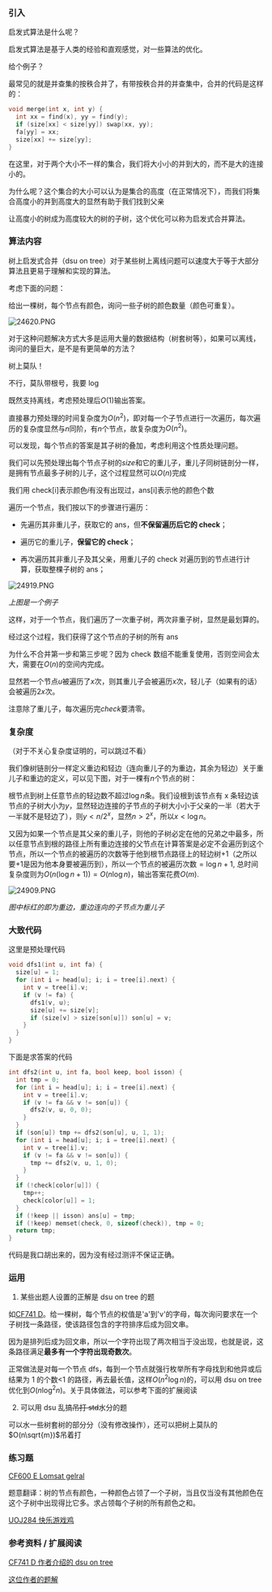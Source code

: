 ### 引入

启发式算法是什么呢？

启发式算法是基于人类的经验和直观感觉，对一些算法的优化。

给个例子？

最常见的就是并查集的按秩合并了，有带按秩合并的并查集中，合并的代码是这样的：

```cpp
void merge(int x, int y) {
  int xx = find(x), yy = find(y);
  if (size[xx] < size[yy]) swap(xx, yy);
  fa[yy] = xx;
  size[xx] += size[yy];
}
```

在这里，对于两个大小不一样的集合，我们将大小小的并到大的，而不是大的连接小的。

为什么呢？这个集合的大小可以认为是集合的高度（在正常情况下），而我们将集合高度小的并到高度大的显然有助于我们找到父亲

让高度小的树成为高度较大的树的子树，这个优化可以称为启发式合并算法。

### 算法内容

树上启发式合并（dsu on tree）对于某些树上离线问题可以速度大于等于大部分算法且更易于理解和实现的算法。

考虑下面的问题：

给出一棵树，每个节点有颜色，询问一些子树的颜色数量（颜色可重复）。

![24620.PNG](./images/24620.png)

对于这种问题解决方式大多是运用大量的数据结构（树套树等），如果可以离线，询问的量巨大，是不是有更简单的方法？

树上莫队！

不行，莫队带根号，我要 log

既然支持离线，考虑预处理后$O(1)$输出答案。

直接暴力预处理的时间复杂度为$O(n^2)$，即对每一个子节点进行一次遍历，每次遍历的复杂度显然与$n$同阶，有$n$个节点，故复杂度为$O(n^2)$。

可以发现，每个节点的答案是其子树的叠加，考虑利用这个性质处理问题。

我们可以先预处理出每个节点子树的$size$和它的重儿子，重儿子同树链剖分一样，是拥有节点最多子树的儿子，这个过程显然可以$O(n)$完成

我们用 check[i]表示颜色$i$有没有出现过，ans[i]表示他的颜色个数

遍历一个节点，我们按以下的步骤进行遍历：

-   先遍历其非重儿子，获取它的 ans，但**不保留遍历后它的 check**；

-   遍历它的重儿子，**保留它的 check**；

-   再次遍历其非重儿子及其父亲，用重儿子的 check 对遍历到的节点进行计算，获取整棵子树的 ans；

![24919.PNG](./images/24919.png)

_上图是一个例子_

这样，对于一个节点，我们遍历了一次重子树，两次非重子树，显然是最划算的。

经过这个过程，我们获得了这个节点的子树的所有 ans

为什么不合并第一步和第三步呢？因为 check 数组不能重复使用，否则空间会太大，需要在$O(n)$的空间内完成。

显然若一个节点$u$被遍历了$x$次，则其重儿子会被遍历$x$次，轻儿子（如果有的话）会被遍历$2x$次。

注意除了重儿子，每次遍历完$check$要清零。

### 复杂度

（对于不关心复杂度证明的，可以跳过不看）

我们像树链剖分一样定义重边和轻边（连向重儿子的为重边，其余为轻边）关于重儿子和重边的定义，可以见下图，对于一棵有$n$个节点的树：

根节点到树上任意节点的轻边数不超过$\log n$条。我们设根到该节点有 x 条轻边该节点的子树大小为$y$，显然轻边连接的子节点的子树大小小于父亲的一半（若大于一半就不是轻边了），则$y<n/2^x$，显然$n>2^x$，所以$x<\log n$。

又因为如果一个节点是其父亲的重儿子，则他的子树必定在他的兄弟之中最多，所以任意节点到根的路径上所有重边连接的父节点在计算答案是必定不会遍历到这个节点，所以一个节点的被遍历的次数等于他到根节点路径上的轻边树$+1$（之所以要$+1$是因为他本身要被遍历到），所以一个节点的被遍历次数$=\log n+1$, 总时间复杂度则为$O(n(\log n+1))=O(n\log n)$，输出答案花费$O(m)$.

![24909.PNG](./images/24909.png)

_图中标红的即为重边，重边连向的子节点为重儿子_

### 大致代码

这里是预处理代码

```cpp
void dfs1(int u, int fa) {
  size[u] = 1;
  for (int i = head[u]; i; i = tree[i].next) {
    int v = tree[i].v;
    if (v != fa) {
      dfs1(v, u);
      size[u] += size[v];
      if (size[v] > size[son[u]]) son[u] = v;
    }
  }
}
```

下面是求答案的代码

```cpp
int dfs2(int u, int fa, bool keep, bool isson) {
  int tmp = 0;
  for (int i = head[u]; i; i = tree[i].next) {
    int v = tree[i].v;
    if (v != fa && v != son[u]) {
      dfs2(v, u, 0, 0);
    }
  }
  if (son[u]) tmp += dfs2(son[u], u, 1, 1);
  for (int i = head[u]; i; i = tree[i].next) {
    int v = tree[i].v;
    if (v != fa && v != son[u]) {
      tmp += dfs2(v, u, 1, 0);
    }
  }
  if (!check[color[u]]) {
    tmp++;
    check[color[u]] = 1;
  }
  if (!keep || isson) ans[u] = tmp;
  if (!keep) memset(check, 0, sizeof(check)), tmp = 0;
  return tmp;
}
```

代码是我口胡出来的，因为没有经过测评不保证正确。

### 运用

1.  某些出题人设置的正解是 dsu on tree 的题

如[CF741 D](http://codeforces.com/problemset/problem/741/D)。给一棵树，每个节点的权值是'a'到'v'的字母，每次询问要求在一个子树找一条路径，使该路径包含的字符排序后成为回文串。

因为是排列后成为回文串，所以一个字符出现了两次相当于没出现，也就是说，这条路径满足**最多有一个字符出现奇数次**。

正常做法是对每一个节点 dfs，每到一个节点就强行枚举所有字母找到和他异或后结果为 1 的个数&lt;1 的路径，再去最长值，这样$O(n^2\log n)$的，可以用 dsu on tree 优化到$O(n\log^2n)$。关于具体做法，可以参考下面的扩展阅读

2.  可以用 dsu 乱搞~~吊打 std~~水分的题

可以水一些树套树的部分分（没有修改操作），还可以把树上莫队的$O(n\sqrt{m})$吊着打

### 练习题

[CF600 E Lomsat gelral](http://codeforces.com/problemset/problem/600/E)

题意翻译：树的节点有颜色，一种颜色占领了一个子树，当且仅当没有其他颜色在这个子树中出现得比它多。求占领每个子树的所有颜色之和。

[UOJ284 快乐游戏鸡](http://uoj.ac/problem/284)

### 参考资料 / 扩展阅读

[CF741 D 作者介绍的 dsu on tree](http://codeforces.com/blog/entry/44351)

[这位作者的题解](http://codeforces.com/blog/entry/48871)
